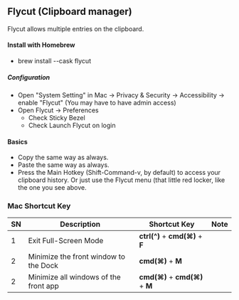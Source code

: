 
## Flycut (Clipboard manager)
Flycut allows multiple entries on the clipboard.

#### Install with Homebrew
- brew install --cask flycut
##### Configuration
- Open "System Setting" in Mac -> Privacy & Security -> Accessibility -> enable "Flycut" (You may have to have admin access)
- Open Flycut -> Preferences
  - Check Sticky Bezel
  - Check Launch Flycut on login
#### Basics
- Copy the same way as always.
- Paste the same way as always.
- Press the Main Hotkey (Shift-Command-v, by default) to access your clipboard history. Or just use the Flycut menu (that little red locker, like the one you see above.

 


### Mac Shortcut Key
| SN | Description | Shortcut Key | Note |
| -- | ----------- | ----------- | --------------- |
| 1 | Exit Full-Screen Mode | **ctrl(^)** + **cmd(⌘)** + **F** |  |
| 2 | Minimize the front window to the Dock | **cmd(⌘)** + **M** |  |
| 2 | Minimize all windows of the front app | **cmd(⌘)** + **cmd(⌘)** + **M** |  |
